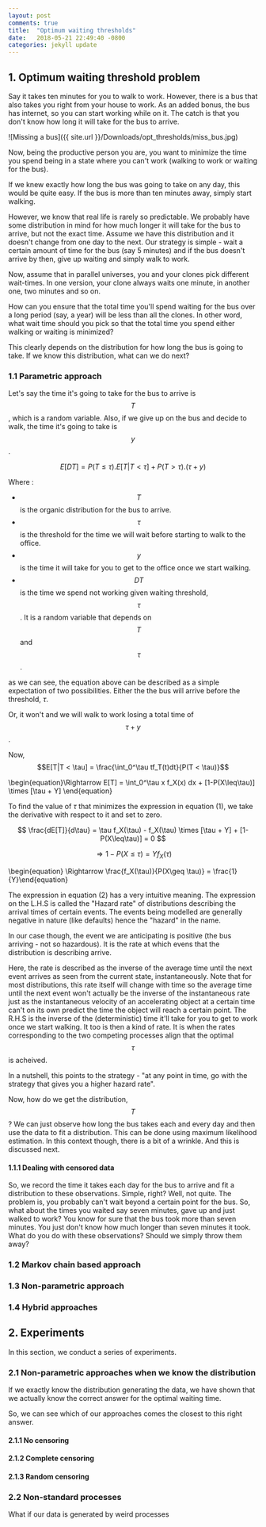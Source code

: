 ```yaml
---
layout: post
comments: true
title:  "Optimum waiting thresholds"
date:   2018-05-21 22:49:40 -0800
categories: jekyll update
---
```


## 1. Optimum waiting threshold problem
Say it takes ten minutes for you to walk to work. However, there is a bus that also takes you right from your house to work. 
As an added bonus, the bus has internet, so you can start working while on it. The catch is that you don't know how long it will
take for the bus to arrive. 

![Missing a bus]({{ site.url }}/Downloads/opt_thresholds/miss_bus.jpg)

Now, being the productive person you are, you want to minimize the time you spend being in a state where you can't work (walking to work or waiting for the bus).

If we knew exactly how long the bus was going to take on any day, this would be quite easy. If the bus is more than ten minutes away, simply start walking.

However, we know that real life is rarely so predictable. We probably have some distribution in mind for how much longer it will take for the bus to arrive, 
but not the exact time. Assume we have this distribution and it doesn't change from one day to the next. Our strategy is simple - wait a certain amount of time
for the bus (say 5 minutes) and if the bus doesn't arrive by then, give up waiting and simply walk to work.

Now, assume that in parallel universes, you and your clones pick different wait-times. In one version, your clone always waits one minute, in another one, two minutes and so on.

How can you ensure that the total time you'll spend waiting for the bus over a long period (say, a year) will be less than all the clones. In other word, what wait
time should you pick so that the total time you spend either walking or waiting is minimized?

This clearly depends on the distribution for how long the bus is going to take. If we know this distribution, what can we do next? 

### 1.1 Parametric approach
Let's say the time it's going to take for the bus to arrive is $$T$$, which is a random variable. Also, if we give up on the bus and decide to walk, 
the time it's going to take is $$y$$.

$$E[DT] =  P(T \leq \tau). E [T|T<\tau] +   P(T>\tau). (\tau + y)$$

Where : 

* $$T$$ is the organic distribution for the bus to arrive.
* $$\tau$$ is the threshold for the time we will wait before starting to walk to the office.
* $$y$$ is the time it will take for you to get to the office once we start walking.
* $$DT$$ is the time we spend not working given waiting threshold, $$\tau$$. It is a random variable that depends on $$T$$ and $$\tau$$.


as we can see, the equation above can be described as a simple expectation of two possibilities. Either the the bus will arrive before the threshold, $\tau$. 

Or, it won't and we will walk to work losing a total time of $$\tau + y$$.

Now,
$$E[T|T < \tau] = \frac{\int_0^\tau tf_T(t)dt}{P(T < \tau)}$$

\begin{equation}\Rightarrow E[T] = \int_0^\tau x f_X(x) dx + [1-P(X\leq\tau)] \times [\tau + Y] \end{equation}


To find the value of $\tau$ that minimizes the expression in equation (1), we take the derivative with respect to it and set to zero.

$$ \frac{dE[T]}{d\tau} = \tau f_X(\tau) - f_X(\tau) \times [\tau + Y] + [1-P(X\leq\tau)] = 0 $$

$$\Rightarrow 1 - P(X\leq \tau) = Y f_X(\tau)$$

\begin{equation} \Rightarrow \frac{f_X(\tau)}{P(X\geq \tau)} =  \frac{1}{Y}\end{equation}

The expression in equation (2) has a very intuitive meaning. The expression on the L.H.S is called the "Hazard rate" of distributions describing the 
arrival times of certain events. 
The events being modelled are generally negative in nature (like defaults) hence the "hazard" in the name. 

In our case though, the event we are anticipating is positive (the bus arriving - not so hazardous). It is the rate at which evens that 
the distribution is describing arrive. 

Here, the rate is described as the inverse of the average time until the next event arrives as seen from the current state, instantaneously. 
Note that for most distributions, this rate itself will change with time so the average time until the next event won't actually be the inverse of the 
instantaneous rate just as the instantaneous velocity of an accelerating object at a certain time can't on its own predict the time the object will reach 
a certain point. The R.H.S is the inverse of the (deterministic) time it'll take for you to get to work once we start walking. It too is then a kind of rate. 
It is when the rates corresponding to the two competing processes align that the optimal $$\tau$$ is acheived.

In a nutshell, this points to the strategy - "at any point in time, go with the strategy that gives you a higher hazard rate".

Now, how do we get the distribution, $$T$$? We can just observe how long the bus takes each and every day and then use the data to fit a distribution. 
This can be done using maximum likelihood estimation.
In this context though, there is a bit of a wrinkle. And this is discussed next.

#### 1.1.1 Dealing with censored data
So, we record the time it takes each day for the bus to arrive and fit a distribution to these observations. Simple, right? Well, not quite. 
The problem is, you probably can't wait beyond a certain point for the bus. So, what about the times you waited say seven minutes, gave up and just 
walked to work? You know for sure that the bus took more than seven minutes. You just don't know how much longer than seven minutes it took. What do you do with 
these observations? Should we simply throw them away? 


### 1.2 Markov chain based approach


### 1.3 Non-parametric approach

### 1.4 Hybrid approaches


## 2. Experiments

In this section, we conduct a series of experiments.

### 2.1 Non-parametric approaches when we know the distribution

If we exactly know the distribution generating the data, we have shown that we actually know the correct answer for the optimal waiting time. 

So, we can see which of our approaches comes the closest to this right answer.

#### 2.1.1 No censoring

#### 2.1.2 Complete censoring

#### 2.1.3 Random censoring



### 2.2 Non-standard processes

What if our data is generated by weird processes 




